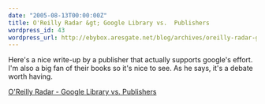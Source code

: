 ```yaml
---
date: "2005-08-13T00:00:00Z"
title: O'Reilly Radar &gt; Google Library vs.  Publishers
wordpress_id: 43
wordpress_url: http://ebybox.aresgate.net/blog/archives/oreilly-radar-google-library-vs-publishers/
---
```

Here's a nice write-up by a publisher that actually supports google's effort. I'm also a big fan of their books so it's nice to see. As he says, it's a debate worth having.

<a href="http://radar.oreilly.com/archives/2005/08/google_library.html">O'Reilly Radar - Google Library vs.  Publishers</a>
